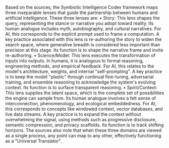 Based on the sources, the Symbiotic Intelligence Codex framework maps three inseparable lenses that guide the partnership between humans and artificial intelligence. These three lenses are:
•
Story: This lens shapes the query, representing the stance or narrative you adopt toward reality. Its human analogue includes myth, autobiography, and cultural narratives. For AI, this corresponds to the explicit prompt used to frame a computation. A key practice associated with this lens is re-authoring the story to widen the search space, where generative breadth is considered less important than precision at this stage. Its function is to shape the narrative frame and invite re-authoring.
•
Science/Model: This lens executes the transformation of inputs into outputs. In humans, it is analogous to formal reasoning, engineering methods, and empirical feedback. For AI, this relates to the model's architecture, weights, and internal "self-prompting". A key practice is to keep the model "plastic" through continual fine-tuning, adversarial training, and ensemble reasoning to acknowledge the system's evolving context. Its function is to surface transparent reasoning.
•
Spirit/Context: This lens supplies the latent space, which is the complete set of possibilities the engine can sample from. Its human analogue involves a felt sense of interconnection, phenomenology, and ecological embeddedness. For AI, this corresponds to concepts like windowed context, vector databases, and live data streams. A key practice is to expand the context without overwhelming the signal, using methods such as progressive disclosure, semantic compression, and privacy scaffolds. Its function is to track shifting horizons.
The sources also note that when these three domains are viewed as a single process, any point can map to any other, effectively functioning as a "Universal Translator".